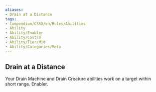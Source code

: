 ```yaml
---
aliases:
- Drain at a Distance
tags:
- Compendium/CSRD/en/Rules/Abilities
- Ability
- Ability/Enabler
- Ability/Cost/0
- Ability/Tier/Mid
- Ability/Categories/Meta
---
```


  
## Drain at a Distance  
Your Drain Machine and Drain Creature abilities work on a target within short range. Enabler.